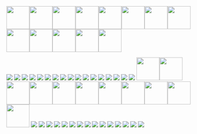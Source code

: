<img src="https://i0.wp.com/qualiacomputing.com/wp-content/uploads/2016/11/tumblr_n0cqosn9ww1rpco88o2_400.gif" width="60" height="60"><img src="https://i0.wp.com/qualiacomputing.com/wp-content/uploads/2016/11/tumblr_n0cqosn9ww1rpco88o2_400.gif" width="60" height="60"><img src="https://i0.wp.com/qualiacomputing.com/wp-content/uploads/2016/11/tumblr_n0cqosn9ww1rpco88o2_400.gif" width="60" height="60"><img src="https://i0.wp.com/qualiacomputing.com/wp-content/uploads/2016/11/tumblr_n0cqosn9ww1rpco88o2_400.gif" width="60" height="60"><img src="https://i0.wp.com/qualiacomputing.com/wp-content/uploads/2016/11/tumblr_n0cqosn9ww1rpco88o2_400.gif" width="60" height="60"><img src="https://i0.wp.com/qualiacomputing.com/wp-content/uploads/2016/11/tumblr_n0cqosn9ww1rpco88o2_400.gif" width="60" height="60"><img src="https://i0.wp.com/qualiacomputing.com/wp-content/uploads/2016/11/tumblr_n0cqosn9ww1rpco88o2_400.gif" width="60" height="60"><img src="https://i0.wp.com/qualiacomputing.com/wp-content/uploads/2016/11/tumblr_n0cqosn9ww1rpco88o2_400.gif" width="60" height="60"><img src="https://i0.wp.com/qualiacomputing.com/wp-content/uploads/2016/11/tumblr_n0cqosn9ww1rpco88o2_400.gif" width="60" height="60"><img src="https://i0.wp.com/qualiacomputing.com/wp-content/uploads/2016/11/tumblr_n0cqosn9ww1rpco88o2_400.gif" width="60" height="60"><img src="https://i0.wp.com/qualiacomputing.com/wp-content/uploads/2016/11/tumblr_n0cqosn9ww1rpco88o2_400.gif" width="60" height="60"><img src="https://i0.wp.com/qualiacomputing.com/wp-content/uploads/2016/11/tumblr_n0cqosn9ww1rpco88o2_400.gif" width="60" height="60"><img src="https://i0.wp.com/qualiacomputing.com/wp-content/uploads/2016/11/tumblr_n0cqosn9ww1rpco88o2_400.gif" width="60" height="60">












![](https://media.tenor.com/JiWSJK_p0IYAAAAM/bocchi-bocchitherock.gif)
![](https://media.tenor.com/CRLweOE387YAAAAM/bocchitherock-bocchi.gif)
![](https://media.tenor.com/__qIkzuvZAkAAAAM/bocchi-bocchitherock.gif)
![](https://steamuserimages-a.akamaihd.net/ugc/1964161668088154062/11952FCDE844145DF5B8C1DD2756C79DFF030D0B/?imw=1200&impolicy=Letterbox)
![](https://encrypted-tbn0.gstatic.com/images?q=tbn:ANd9GcQydU6p5f2jeSEhcy81HDVK0ZQz4KyQibHWaA&s)
![](https://avatarfiles.alphacoders.com/371/371713.jpg)
![](https://storage.googleapis.com/sticker-prod/fNXROuQhb1WEmo4KfrlF/cover-1.thumb256.png)
![](https://static.myfigurecollection.net/upload/items/1/1971073-b6dc4.jpg)
![](https://encrypted-tbn0.gstatic.com/images?q=tbn:ANd9GcRyilKarytoDyLX4KNxu6ALxAbejNw7_G9iwg&s)
![](https://styles.redditmedia.com/t5_7px0jr/styles/communityIcon_gighbjkfdrba1.png)
![](https://encrypted-tbn0.gstatic.com/images?q=tbn:ANd9GcSYmn-odmb4tEVAuHacDtKQc2JxUL6qqL8buQ&s)
![](https://styles.redditmedia.com/t5_7sxszq/styles/profileIcon_jarbupyv3gda1.jpg?width=256&height=256&frame=1&auto=webp&crop=256:256,smart&s=e5056d615114c4d2dbe2c9ac87f44dec6e2704ce)
![](https://encrypted-tbn0.gstatic.com/images?q=tbn:ANd9GcTQAJBaEybojozHMTOx03hf034WGafxo9Agiw&s)
![](https://steamuserimages-a.akamaihd.net/ugc/2044110982204960400/519CAA82F6081B6F817FAAB927C3259FD40C381E/?imw=512&&ima=fit&impolicy=Letterbox&imcolor=%23000000&letterbox=false)
![](https://steamuserimages-a.akamaihd.net/ugc/5090788754020115927/2E77791D539391D0D0A740E0E6280DD3ED9C7F1E/?imw=512&&ima=fit&impolicy=Letterbox&imcolor=%23000000&letterbox=false)
![](https://encrypted-tbn0.gstatic.com/images?q=tbn:ANd9GcR4MnPH5jTeTOj3Z6rjNwSezNxB1VcYUbqK9Q&s)
![](https://encrypted-tbn0.gstatic.com/images?q=tbn:ANd9GcQoqN-h6h18PrE8i6titA4_EOjS-qpr2SN5uA&s)
<img src="https://i.gifer.com/origin/cf/cf5119ed02387092fb7c454baa3372db.gif" width="60" height="60"><img src="https://i.gifer.com/origin/cf/cf5119ed02387092fb7c454baa3372db.gif" width="60" height="60"><img src="https://i.gifer.com/origin/cf/cf5119ed02387092fb7c454baa3372db.gif" width="60" height="60"><img src="https://i.gifer.com/origin/cf/cf5119ed02387092fb7c454baa3372db.gif" width="60" height="60"><img src="https://i.gifer.com/origin/cf/cf5119ed02387092fb7c454baa3372db.gif" width="60" height="60"><img src="https://i.gifer.com/origin/cf/cf5119ed02387092fb7c454baa3372db.gif" width="60" height="60"><img src="https://i.gifer.com/origin/cf/cf5119ed02387092fb7c454baa3372db.gif" width="60" height="60"><img src="https://i.gifer.com/origin/cf/cf5119ed02387092fb7c454baa3372db.gif" width="60" height="60"><img src="https://i.gifer.com/origin/cf/cf5119ed02387092fb7c454baa3372db.gif" width="60" height="60"><img src="https://i.gifer.com/origin/cf/cf5119ed02387092fb7c454baa3372db.gif" width="60" height="60"><img src="https://i.gifer.com/origin/cf/cf5119ed02387092fb7c454baa3372db.gif" width="60" height="60">
![](https://encrypted-tbn0.gstatic.com/images?q=tbn:ANd9GcR5wAnGIc418I3TLpe1NHVQw3BOOMXUqWuCuQ&s)
![](https://steamuserimages-a.akamaihd.net/ugc/1839154721186218616/5F12EA32817BEA3E6564A1CE89A0D71F80ACD6C3/?imw=5000&imh=5000&ima=fit&impolicy=Letterbox&imcolor=%23000000&letterbox=false)
![](https://steamuserimages-a.akamaihd.net/ugc/1826775175690221917/641D8CACE7AB8ED35B05C320202F19A4112F270C/?imw=512&&ima=fit&impolicy=Letterbox&imcolor=%23000000&letterbox=false)
![](https://steamuserimages-a.akamaihd.net/ugc/1693905007833031119/7F9ECE03BE70F218EE9AD88D00B62C16CDF758DC/?imw=512&&ima=fit&impolicy=Letterbox&imcolor=%23000000&letterbox=false)
![](https://steamuserimages-a.akamaihd.net/ugc/1809896678258102805/7C62D3C6808B09B43107DE1F0F457208BA364DAF/?imw=512&&ima=fit&impolicy=Letterbox&imcolor=%23000000&letterbox=false)
![](https://emoji.discadia.com/emojis/303b1ee9-941c-45ba-a2c9-3f00489e1ffc.GIF)
![](https://steamuserimages-a.akamaihd.net/ugc/1702911676506119594/C4BD8E869EC70CD6AA3F408F6B0891832F394F0D/?imw=512&&ima=fit&impolicy=Letterbox&imcolor=%23000000&letterbox=false)
![](https://encrypted-tbn0.gstatic.com/images?q=tbn:ANd9GcR2cSp_Tvquwd17Ikb5GK3WaqkBSx-1NcrZcQ&s)
![](https://pa1.aminoapps.com/8498/ed02be9d30168ad9a9c02f53e1fc00848d44516br1-498-498_128.gif)
![](https://steamuserimages-a.akamaihd.net/ugc/2148838843015075103/6AB17698979374E462132F5CC62FE17F509B719E/?imw=512&&ima=fit&impolicy=Letterbox&imcolor=%23000000&letterbox=false)
![](https://steamuserimages-a.akamaihd.net/ugc/2148838843021082779/642A3CEC995937E3563D588361FEA71F72814847/?imw=512&&ima=fit&impolicy=Letterbox&imcolor=%23000000&letterbox=false)
![](https://steamuserimages-a.akamaihd.net/ugc/2307596441888321762/7298BD3E10415CB5A4EAF7B2F84358AF0645E3B8/?imw=512&&ima=fit&impolicy=Letterbox&imcolor=%23000000&letterbox=false)
![](https://steamuserimages-a.akamaihd.net/ugc/2278321141619635053/FE9F7D294D214AF66547E2E930DE59107BE5A68E/?imw=512&&ima=fit&impolicy=Letterbox&imcolor=%23000000&letterbox=false)
![](https://steamuserimages-a.akamaihd.net/ugc/2285078443745961541/1C5B58E3C22BECEF70BB669E94714798F885E55D/?imw=512&&ima=fit&impolicy=Letterbox&imcolor=%23000000&letterbox=false)
![](https://cdn.7tv.app/emote/657499216938fe60b1e5c239/4x.gif)

